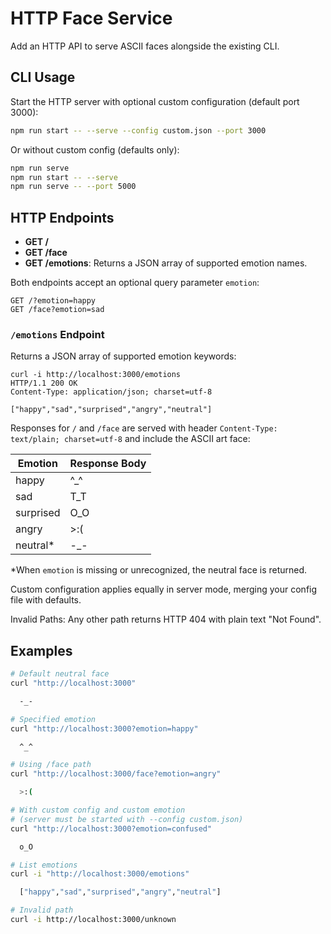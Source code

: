 # HTTP Face Service

Add an HTTP API to serve ASCII faces alongside the existing CLI.

## CLI Usage

Start the HTTP server with optional custom configuration (default port 3000):
```bash
npm run start -- --serve --config custom.json --port 3000
```

Or without custom config (defaults only):
```bash
npm run serve
npm run start -- --serve
npm run serve -- --port 5000
```

## HTTP Endpoints

- **GET /**
- **GET /face**
- **GET /emotions**: Returns a JSON array of supported emotion names.

Both endpoints accept an optional query parameter `emotion`:
```
GET /?emotion=happy
GET /face?emotion=sad
```

### `/emotions` Endpoint

Returns a JSON array of supported emotion keywords:
```
curl -i http://localhost:3000/emotions
HTTP/1.1 200 OK
Content-Type: application/json; charset=utf-8

["happy","sad","surprised","angry","neutral"]
```

Responses for `/` and `/face` are served with header `Content-Type: text/plain; charset=utf-8` and include the ASCII art face:

| Emotion   | Response Body  |
| --------- | -------------- |
| happy     |  ^_^           |
| sad       |  T_T           |
| surprised |  O_O           |
| angry     |  >:(           |
| neutral*  |  -_-           |

*When `emotion` is missing or unrecognized, the neutral face is returned.

Custom configuration applies equally in server mode, merging your config file with defaults.

Invalid Paths:
Any other path returns HTTP 404 with plain text "Not Found".

## Examples

```bash
# Default neutral face
curl "http://localhost:3000"

  -_-

# Specified emotion
curl "http://localhost:3000?emotion=happy"

  ^_^

# Using /face path
curl "http://localhost:3000/face?emotion=angry"

  >:(

# With custom config and custom emotion
# (server must be started with --config custom.json)
curl "http://localhost:3000?emotion=confused"

  o_O

# List emotions
curl -i "http://localhost:3000/emotions"

  ["happy","sad","surprised","angry","neutral"]

# Invalid path
curl -i http://localhost:3000/unknown
```